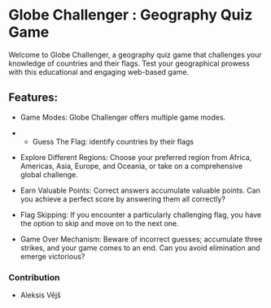 # Globe Challenger : Geography Quiz Game

Welcome to Globe Challenger, a geography quiz game that challenges your knowledge of countries and their flags. Test your geographical prowess with this educational and engaging web-based game.

## Features:

- Game Modes: Globe Challenger offers multiple game modes.
- - Guess The Flag: identify countries by their flags
    
- Explore Different Regions: Choose your preferred region from Africa, Americas, Asia, Europe, and Oceania, or take on a comprehensive global challenge.

- Earn Valuable Points: Correct answers accumulate valuable points. Can you achieve a perfect score by answering them all correctly?

- Flag Skipping: If you encounter a particularly challenging flag, you have the option to skip and move on to the next one.

- Game Over Mechanism: Beware of incorrect guesses; accumulate three strikes, and your game comes to an end. Can you avoid elimination and emerge victorious?

### Contribution

- Aleksis Vējš


